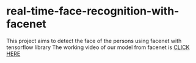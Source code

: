 # real-time-face-recognition-with-facenet
This project aims to detect the face of the persons using facenet with tensorflow library 
The working video of our model from facenet is 
[CLICK HERE](https://www.youtube.com/watch?v=6Pm2-S2MhMs "Click to Watch!")
